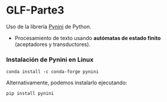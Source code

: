 # GLF-Parte3
Uso de la librería [Pynini](https://pypi.org/project/pynini/) de Python.

- Procesamiento de texto usando **autómatas de estado finito** (aceptadores y transductores).

### Instalación de Pynini en Linux
```linux
conda install -c conda-forge pynini
```

Alternativamente, podemos instalarlo ejecutando:
```linux
pip install pynini
```
